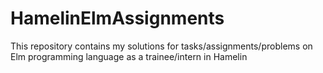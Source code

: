 # HamelinElmAssignments

This repository contains my solutions for tasks/assignments/problems on
Elm programming language as a trainee/intern in Hamelin
